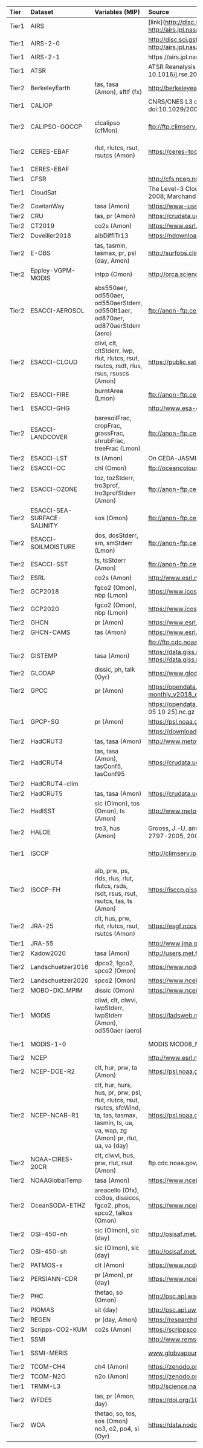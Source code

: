 | Tier   | Dataset                     | Variables (MIP)                                                                                                                                    | Source                                                                                                                                                                            | Found in qv56                                                        |
|:-------|:----------------------------|:---------------------------------------------------------------------------------------------------------------------------------------------------|:----------------------------------------------------------------------------------------------------------------------------------------------------------------------------------|:---------------------------------------------------------------------|
| Tier1  | AIRS                        |                                                                                                                                                    | [link](http://disc.sci.gsfc.nasa.gov/AIRS/documentation http://airs.jpl.nasa.gov/documents/documents_toc/)                                                                                |                                                                      |
| Tier1  | AIRS-2-0                    |                                                                                                                                                    | http://disc.sci.gsfc.nasa.gov/AIRS/documentation http://airs.jpl.nasa.gov/documents/documents_toc/                                                                                | obs4MIPs/NASA-JPL/AIRS-2-0                                           |
| Tier1  | AIRS-2-1                    |                                                                                                                                                    | https //airs.jpl.nasa.gov, https //doi.org/10.1029/2020EA001438                                                                                                                   |                                                                      |
| Tier1  | ATSR                        |                                                                                                                                                    | ATSR Reanalysis for Climate Sea Surface Temperature v1.1 at 20cm Depth, DOI: 10.1016/j.rse.2010.11.020                                                                            |                                                                      |
| Tier2  | BerkeleyEarth               | tas, tasa (Amon), sftlf (fx)                                                                                                                       | http://berkeleyearth.org/data/                                                                                                                                                    |                                                                      |
| Tier1  | CALIOP                      |                                                                                                                                                    | CNRS/CNES L3 dataset producted by IPSL/ICARE from NASA CALIOP Level 1 data, doi:10.1029/2009JD012251                                                                              |                                                                      |
| Tier2  | CALIPSO-GOCCP               | clcalipso (cfMon)                                                                                                                                  | ftp://ftp.climserv.ipsl.polytechnique.fr/                                                                                                                                         | obs4MIPs/IPSL/CALIPSO, obs4MIPs/observations/CFMIP-Obs-CALIPSO       |
| Tier2  | CERES-EBAF                  | rlut, rlutcs, rsut, rsutcs (Amon)                                                                                                                  | https://ceres-tool.larc.nasa.gov/ord-tool/jsp/EBAFTOA41Selection.jsp                                                                                                              | obs4MIPs/NASA-LaRC/CERES-EBAF, obs4MIPs/NASA-LaRC/CERES-EBAF_Surface |
| Tier1  | CERES-EBAF                  |                                                                                                                                                    |                                                                                                                                                                                   |                                                                      |
| Tier1  | CFSR                        |                                                                                                                                                    | http://cfs.ncep.noaa.gov, doi: 10.1175/2010BAMS3001.1.                                                                                                                            | ana4MIPs/NOAA-NCEP/CFSR                                              |
| Tier1  | CloudSat                    |                                                                                                                                                    | The Level-3 CloudSat Reflectivity Data generated from the Level-2 GEOPROF product (Mace et al., 2008; Marchand et al., 2008), doi:10.1029/2009JD012006 , doi:10.1029/2008JD009790 | obs4MIPs/PCMDI/CloudSat                                              |
| Tier2  | CowtanWay                   | tasa (Amon)                                                                                                                                        | https://www-users.york.ac.uk/~kdc3/papers/coverage2013/series.html                                                                                                                |                                                                      |
| Tier2  | CRU                         | tas, pr (Amon)                                                                                                                                     | https://crudata.uea.ac.uk/cru/data/hrg/cru_ts_4.02/cruts.1811131722.v4.02/                                                                                                        |                                                                      |
| Tier2  | CT2019                      | co2s (Amon)                                                                                                                                        | https://www.esrl.noaa.gov/gmd/ccgg/carbontracker/index.php                                                                                                                        |                                                                      |
| Tier2  | Duveiller2018               | albDiffiTr13                                                                                                                                       | https://ndownloader.figshare.com/files/9969496                                                                                                                                    |                                                                      |
| Tier2  | E-OBS                       | tas, tasmin, tasmax, pr, psl (day, Amon)                                                                                                           | http://surfobs.climate.copernicus.eu/dataaccess/access_eobs.php#datafiles                                                                                                         |                                                                      |
| Tier2  | Eppley-VGPM-MODIS           | intpp (Omon)                                                                                                                                       | http://orca.science.oregonstate.edu/data/1x2/monthly/eppley.r2018.m.chl.m.sst/hdf                                                                                                 |                                                                      |
| Tier2  | ESACCI-AEROSOL              | abs550aer, od550aer, od550aerStderr, od550lt1aer, od870aer, od870aerStderr (aero)                                                                  | ftp://anon-ftp.ceda.ac.uk/neodc/esacci/aerosol/data/                                                                                                                              |                                                                      |
| Tier2  | ESACCI-CLOUD                | clivi, clt, cltStderr, lwp, rlut, rlutcs, rsut, rsutcs, rsdt, rlus, rsus, rsuscs (Amon)                                                            | https://public.satproj.klima.dwd.de/data/ESA_Cloud_CCI/CLD_PRODUCTS/v3.0/                                                                                                         |                                                                      |
| Tier2  | ESACCI-FIRE                 | burntArea (Lmon)                                                                                                                                   | ftp://anon-ftp.ceda.ac.uk/neodc/esacci/fire/data/                                                                                                                                 |                                                                      |
| Tier1  | ESACCI-GHG                  |                                                                                                                                                    | http://www.esa-ghg-cci.org/                                                                                                                                                       |                                                                      |
| Tier2  | ESACCI-LANDCOVER            | baresoilFrac, cropFrac, grassFrac, shrubFrac, treeFrac (Lmon)                                                                                      | ftp://anon-ftp.ceda.ac.uk/neodc/esacci/land_cover/data/land_cover_maps/                                                                                                           |                                                                      |
| Tier2  | ESACCI-LST                  | ts (Amon)                                                                                                                                          | On CEDA-JASMIN, /gws/nopw/j04/esacci_lst/public                                                                                                                                   |                                                                      |
| Tier2  | ESACCI-OC                   | chl (Omon)                                                                                                                                         | ftp://oceancolour.org/occci-v5.0/geographic/netcdf/monthly/chlor_a/                                                                                                               |                                                                      |
| Tier2  | ESACCI-OZONE                | toz, tozStderr, tro3prof, tro3profStderr (Amon)                                                                                                    | ftp://anon-ftp.ceda.ac.uk/neodc/esacci/ozone/data/                                                                                                                                |                                                                      |
| Tier2  | ESACCI-SEA-SURFACE-SALINITY | sos (Omon)                                                                                                                                         | ftp://anon-ftp.ceda.ac.uk/neodc/esacci/sea_surface_salinity/data                                                                                                                  |                                                                      |
| Tier2  | ESACCI-SOILMOISTURE         | dos, dosStderr, sm, smStderr (Lmon)                                                                                                                | ftp://anon-ftp.ceda.ac.uk/neodc/esacci/soil_moisture/data/                                                                                                                        |                                                                      |
| Tier2  | ESACCI-SST                  | ts, tsStderr (Amon)                                                                                                                                | ftp://anon-ftp.ceda.ac.uk/neodc/esacci/sst/data/                                                                                                                                  |                                                                      |
| Tier2  | ESRL                        | co2s (Amon)                                                                                                                                        | http://www.esrl.noaa.gov/gmd/dv/data/index.php                                                                                                                                    |                                                                      |
| Tier2  | GCP2018                     | fgco2 (Omon), nbp (Lmon)                                                                                                                           | https://www.icos-cp.eu/GCP/2018                                                                                                                                                   |                                                                      |
| Tier2  | GCP2020                     | fgco2 (Omon), nbp (Lmon)                                                                                                                           | https://www.icos-cp.eu/GCP/2020                                                                                                                                                   |                                                                      |
| Tier2  | GHCN                        | pr (Amon)                                                                                                                                          | https://www.esrl.noaa.gov/psd/data/gridded/data.ghcngridded.html                                                                                                                  |                                                                      |
| Tier2  | GHCN-CAMS                   | tas (Amon)                                                                                                                                         | https://www.esrl.noaa.gov/psd/data/gridded/data.ghcncams.html                                                                                                                     |                                                                      |
|        |                             |                                                                                                                                                    | ftp://ftp.cdc.noaa.gov/Datasets/ghcncams/air.mon.mean.nc                                                                                                                          |                                                                      |
| Tier2  | GISTEMP                     | tasa (Amon)                                                                                                                                        | https://data.giss.nasa.gov/gistemp/ https://data.giss.nasa.gov/pub/gistemp/gistemp250_GHCNv4.nc.gz                                                                                |                                                                      |
| Tier2  | GLODAP                      | dissic, ph, talk (Oyr)                                                                                                                             | https://www.glodap.info/index.php/mapped-data-product/                                                                                                                            |                                                                      |
| Tier2  | GPCC                        | pr (Amon)                                                                                                                                          | https://opendata.dwd.de/climate_environment/GPCC/html/fulldata-monthly_v2018_doi_download.html                                                                                    |                                                                      |
|        |                             |                                                                                                                                                    | https://opendata.dwd.de/climate_environment/GPCC/full_data_2018/full_data_monthly_v2018_[025 05 10 25].nc.gz                                                                      |                                                                      |
| Tier1  | GPCP-SG                     | pr (Amon)                                                                                                                                          | https://psl.noaa.gov/data/gridded/data.gpcp.html                                                                                                                                  |                                                                      |
|        |                             |                                                                                                                                                    | https://downloads.psl.noaa.gov/Datasets/gpcp/precip.mon.mean.nc                                                                                                                   |                                                                      |
| Tier2  | HadCRUT3                    | tas, tasa (Amon)                                                                                                                                   | http://www.metoffice.gov.uk/hadobs/hadcrut3/data/download.html                                                                                                                    |                                                                      |
| Tier2  | HadCRUT4                    | tas, tasa (Amon), tasConf5, tasConf95                                                                                                              | https://crudata.uea.ac.uk/cru/data/temperature/                                                                                                                                   |                                                                      |
| Tier2  | HadCRUT4-clim               |                                                                                                                                                    |                                                                                                                                                                                   |                                                                      |
| Tier2  | HadCRUT5                    | tas, tasa (Amon)                                                                                                                                   | https://crudata.uea.ac.uk/cru/data/temperature                                                                                                                                    |                                                                      |
| Tier2  | HadISST                     | sic (OImon), tos (Omon), ts (Amon)                                                                                                                 | http://www.metoffice.gov.uk/hadobs/hadisst/data/download.html                                                                                                                     |                                                                      |
| Tier2  | HALOE                       | tro3, hus (Amon)                                                                                                                                   | Grooss, J.-U. and Russell III, J. M., Atmos. Chem. Phys., 5, 2797-2807, doi:10.5194/acp-5-2797-2005, 2005.                                                                        |                                                                      |
| Tier1  | ISCCP                       |                                                                                                                                                    | http://climserv.ipsl.polytechnique.fr/cfmip-obs/                                                                                                                                  | obs4MIPs/PCMDI/ISCCP, obs4MIPs/observations/CFMIP-Obs-ISCCP          |
| Tier2  | ISCCP-FH                    | alb, prw, ps, rlds, rlus, rlut, rlutcs, rsds, rsdt, rsus, rsut, rsutcs, tas, ts (Amon)                                                             | https://isccp.giss.nasa.gov/pub/flux-fh/tar-nc4_MPF/                                                                                                                              | obs4MIPs/PCMDI/ISCCP, obs4MIPs/observations/CFMIP-Obs-ISCCP          |
| Tier2  | JRA-25                      | clt, hus, prw, rlut, rlutcs, rsut, rsutcs (Amon)                                                                                                   | https://esgf.nccs.nasa.gov/thredds/fileServer/CREATE-IP/reanalysis/JMA/JRA-25/JRA-25/                                                                                             |                                                                      |
| Tier1  | JRA-55                      |                                                                                                                                                    | http://www.jma.go.jp/jma/indexe.html                                                                                                                                              | ana4MIPs/JMA/JRA-55                                                  |
| Tier2  | Kadow2020                   | tasa (Amon)                                                                                                                                        | http://users.met.fu-berlin.de/~ChristopherKadow/                                                                                                                                  |                                                                      |
| Tier2  | Landschuetzer2016           | dpco2, fgco2, spco2 (Omon)                                                                                                                         | https://www.nodc.noaa.gov/archive/arc0105/0160558/3.3/data/0-data/                                                                                                                |                                                                      |
| Tier2  | Landschuetzer2020           | spco2 (Omon)                                                                                                                                       | https://www.ncei.noaa.gov/data/oceans/ncei/ocads/data/0209633/                                                                                                                    |                                                                      |
| Tier2  | MOBO-DIC_MPIM               | dissic (Omon)                                                                                                                                      | https://www.ncei.noaa.gov/data/oceans/ncei/ocads/data/0221526/                                                                                                                    |                                                                      |
| Tier1  | MODIS                       | cliwi, clt, clwvi, iwpStderr, lwpStderr (Amon), od550aer (aero)                                                                                    | https://ladsweb.modaps.eosdis.nasa.gov/search/order                                                                                                                               | obs4MIPs/NASA-GSFC/MODIS                                             |
| Tier1  | MODIS-1-0                   |                                                                                                                                                    | MODIS MOD08_M3 Cloud Fraction Mean Mean output prepared for CMIP5 historica                                                                                                       | obs4MIPs/NASA-GSFC/MODIS-1-0                                         |
| Tier2  | NCEP                        |                                                                                                                                                    | http://www.esrl.noaa.gov/psd/data/gridded/data.ncep.reanalysis.html, doi:10.1175/1520-0477                                                                                        |                                                                      |
| Tier2  | NCEP-DOE-R2                 | clt, hur, prw, ta (Amon)                                                                                                                           | https://psl.noaa.gov/data/gridded/data.ncep.reanalysis2.html                                                                                                                      |                                                                      |
| Tier2  | NCEP-NCAR-R1                | clt, hur, hurs, hus, pr, prw, psl, rlut, rlutcs, rsut, rsutcs, sfcWind, ta, tas, tasmax, tasmin, ts, ua, va, wap, zg (Amon) pr, rlut, ua, va (day) | https://psl.noaa.gov/data/gridded/data.ncep.reanalysis.html                                                                                                                       |                                                                      |
| Tier2  | NOAA-CIRES-20CR             | clt, clwvi, hus, prw, rlut, rsut (Amon)                                                                                                            | ftp.cdc.noaa.gov/Projects/20thC_ReanV2/Monthlies/                                                                                                                                 |                                                                      |
| Tier2  | NOAAGlobalTemp              | tasa (Amon)                                                                                                                                        | https://www.ncei.noaa.gov/data/noaa-global-surface-temperature/v5/access/                                                                                                         |                                                                      |
| Tier2  | OceanSODA-ETHZ              | areacello (Ofx), co3os, dissicos, fgco2, phos, spco2, talkos (Omon)                                                                                | https://www.ncei.noaa.gov/data/oceans/ncei/ocads/data/0220059/                                                                                                                    |                                                                      |
| Tier2  | OSI-450-nh                  | sic (OImon), sic (day)                                                                                                                             | http://osisaf.met.no/p/ice/                                                                                                                                                       |                                                                      |
| Tier2  | OSI-450-sh                  | sic (OImon), sic (day)                                                                                                                             | http://osisaf.met.no/p/ice/                                                                                                                                                       |                                                                      |
| Tier2  | PATMOS-x                    | clt (Amon)                                                                                                                                         | https://www.ncdc.noaa.gov/cdr/atmospheric/avhrr-cloud-properties-patmos-x                                                                                                         |                                                                      |
| Tier2  | PERSIANN-CDR                | pr (Amon), pr (day)                                                                                                                                | https://www.ncei.noaa.gov/data/precipitation-persiann/access/                                                                                                                     |                                                                      |
| Tier2  | PHC                         | thetao, so (Omon)                                                                                                                                  | http://psc.apl.washington.edu/nonwp_projects/PHC/Data3.html                                                                                                                       |                                                                      |
| Tier2  | PIOMAS                      | sit (day)                                                                                                                                          | http://psc.apl.uw.edu/research/projects/arctic-sea-ice-volume-anomaly/data/model_grid                                                                                             |                                                                      |
| Tier2  | REGEN                       | pr (day, Amon)                                                                                                                                     | https://researchdata.ands.org.au/rainfall-estimates-gridded-v1-2019/1408744                                                                                                       |                                                                      |
| Tier2  | Scripps-CO2-KUM             | co2s (Amon)                                                                                                                                        | https://scrippsco2.ucsd.edu/data/atmospheric_co2/kum.html                                                                                                                         |                                                                      |
| Tier1  | SSMI                        |                                                                                                                                                    | http://www.remss.com/measurements/atmospheric-water-vapor/tpw-1-deg-product                                                                                                       |                                                                      |
| Tier1  | SSMI-MERIS                  |                                                                                                                                                    | www.globvapour.info, Doi:10.5676/DFE/WV_COMB/FP                                                                                                                                   | obs4MIPs/FUB-DWD/SSMI-MERIS                                          |
| Tier2  | TCOM-CH4                    | ch4 (Amon)                                                                                                                                         | https://zenodo.org/record/7293740                                                                                                                                                 |                                                                      |
| Tier2  | TCOM-N2O                    | n2o (Amon)                                                                                                                                         | https://zenodo.org/record/7386001                                                                                                                                                 |                                                                      |
| Tier1  | TRMM-L3                     |                                                                                                                                                    | http://science.nasa.gov/missions/trmm/                                                                                                                                            | obs4MIPs/NASA-GSFC/TRMM                                              |
| Tier2  | WFDE5                       | tas, pr (Amon, day)                                                                                                                                | https://doi.org/10.24381/cds.20d54e34                                                                                                                                             |                                                                      |
| Tier2  | WOA                         | thetao, so, tos, sos (Omon) no3, o2, po4, si (Oyr)                                                                                                 | https://data.nodc.noaa.gov/woa/WOA18/DATA/                                                                                                                                        |                                                                      |
